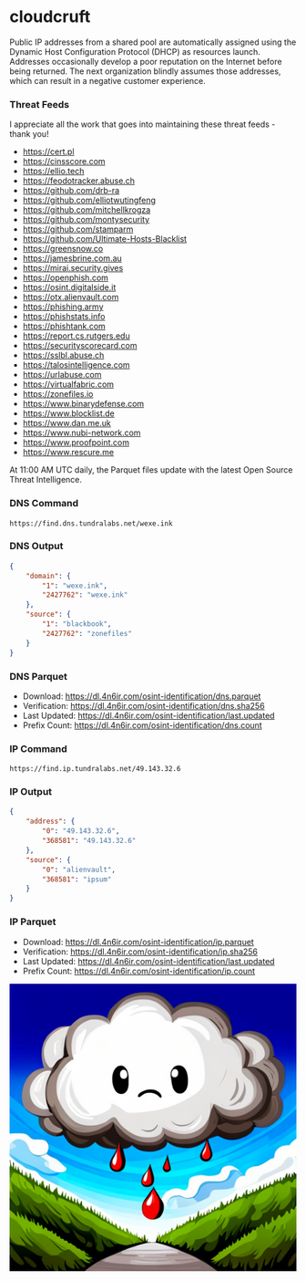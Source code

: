 # cloudcruft

Public IP addresses from a shared pool are automatically assigned using the Dynamic Host Configuration Protocol (DHCP) as resources launch. Addresses occasionally develop a poor reputation on the Internet before being returned. The next organization blindly assumes those addresses, which can result in a negative customer experience. 

### Threat Feeds

I appreciate all the work that goes into maintaining these threat feeds - thank you!

- https://cert.pl
- https://cinsscore.com
- https://ellio.tech
- https://feodotracker.abuse.ch
- https://github.com/drb-ra
- https://github.com/elliotwutingfeng
- https://github.com/mitchellkrogza
- https://github.com/montysecurity
- https://github.com/stamparm
- https://github.com/Ultimate-Hosts-Blacklist
- https://greensnow.co
- https://jamesbrine.com.au
- https://mirai.security.gives
- https://openphish.com
- https://osint.digitalside.it
- https://otx.alienvault.com
- https://phishing.army
- https://phishstats.info
- https://phishtank.com
- https://report.cs.rutgers.edu
- https://securityscorecard.com
- https://sslbl.abuse.ch
- https://talosintelligence.com
- https://urlabuse.com
- https://virtualfabric.com
- https://zonefiles.io
- https://www.binarydefense.com
- https://www.blocklist.de
- https://www.dan.me.uk
- https://www.nubi-network.com
- https://www.proofpoint.com
- https://www.rescure.me

At 11:00 AM UTC daily, the Parquet files update with the latest Open Source Threat Intelligence.

### DNS Command

```
https://find.dns.tundralabs.net/wexe.ink
```

### DNS Output

```json
{
    "domain": {
        "1": "wexe.ink",
        "2427762": "wexe.ink"
    },
    "source": {
        "1": "blackbook",
        "2427762": "zonefiles"
    }
}
```

### DNS Parquet

- Download: https://dl.4n6ir.com/osint-identification/dns.parquet
- Verification: https://dl.4n6ir.com/osint-identification/dns.sha256
- Last Updated: https://dl.4n6ir.com/osint-identification/last.updated
- Prefix Count: https://dl.4n6ir.com/osint-identification/dns.count

### IP Command

```
https://find.ip.tundralabs.net/49.143.32.6
```

### IP Output

```json
{
    "address": {
        "0": "49.143.32.6",
        "368581": "49.143.32.6"
    },
    "source": {
        "0": "alienvault",
        "368581": "ipsum"
    }
}
```

### IP Parquet

- Download: https://dl.4n6ir.com/osint-identification/ip.parquet
- Verification: https://dl.4n6ir.com/osint-identification/ip.sha256
- Last Updated: https://dl.4n6ir.com/osint-identification/last.updated
- Prefix Count: https://dl.4n6ir.com/osint-identification/ip.count

![Cloud Cruft](images/cloudcruft.png)
